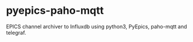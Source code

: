 # pyepics-paho-mqtt
EPICS channel archiver to Influxdb using python3, PyEpics, paho-mqtt and telegraf.
